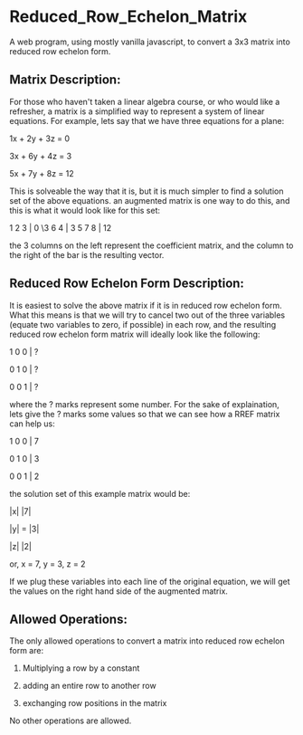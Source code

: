 # Reduced_Row_Echelon_Matrix
A web program, using mostly vanilla javascript, to convert a 3x3 matrix into reduced row echelon form.

Matrix Description:
-------------------
For those who haven't taken a linear algebra course, or who would like a refresher, a matrix is a simplified way to represent 
a system of linear equations. For example, lets say that we have three equations for a plane:

1x + 2y + 3z = 0

3x + 6y + 4z = 3

5x + 7y + 8z = 12

This is solveable the way that it is, but it is much simpler to find a solution set of the above equations. an augmented 
matrix is one way to do this, and this is what it would look like for this set:

1 2 3 | 0
\3 6 4 | 3
5 7 8 | 12

the 3 columns on the left represent the coefficient matrix, and the column to the right of the bar is the resulting vector.

Reduced Row Echelon Form Description:
-------------------------------------
It is easiest to solve the above matrix if it is in reduced row echelon form. What this means is that we will try to cancel
two out of the three variables (equate two variables to zero, if possible) in each row, and the resulting reduced row echelon
form matrix will ideally look like the following:

1 0 0 | ?

0 1 0 | ?

0 0 1 | ?

where the ? marks represent some number. For the sake of explaination, lets give the ? marks some values so that we can see how a RREF matrix can help us:

1 0 0 | 7

0 1 0 | 3

0 0 1 | 2


the solution set of this example matrix would be:

|x|       |7|

|y|   =   |3| 

|z|       |2|

or, x = 7, y = 3, z = 2

If we plug these variables into each line of the original equation, we will get the values on the right hand side of the augmented matrix. 


Allowed Operations:
-------------------

The only allowed operations to convert a matrix into reduced row echelon form are:

1. Multiplying a row by a constant

2. adding an entire row to another row

3. exchanging row positions in the matrix

No other operations are allowed.
